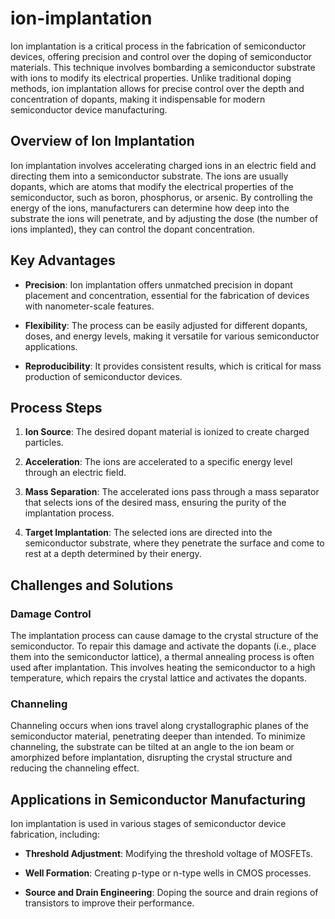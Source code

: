 # ion-implantation

Ion implantation is a critical process in the fabrication of semiconductor devices, offering precision and control over the doping of semiconductor materials. This technique involves bombarding a semiconductor substrate with ions to modify its electrical properties. Unlike traditional doping methods, ion implantation allows for precise control over the depth and concentration of dopants, making it indispensable for modern semiconductor device manufacturing.

Overview of Ion Implantation
----------------------------

Ion implantation involves accelerating charged ions in an electric field and directing them into a semiconductor substrate. The ions are usually dopants, which are atoms that modify the electrical properties of the semiconductor, such as boron, phosphorus, or arsenic. By controlling the energy of the ions, manufacturers can determine how deep into the substrate the ions will penetrate, and by adjusting the dose (the number of ions implanted), they can control the dopant concentration.

Key Advantages
--------------

-   **Precision**: Ion implantation offers unmatched precision in dopant placement and concentration, essential for the fabrication of devices with nanometer-scale features.

-   **Flexibility**: The process can be easily adjusted for different dopants, doses, and energy levels, making it versatile for various semiconductor applications.

-   **Reproducibility**: It provides consistent results, which is critical for mass production of semiconductor devices.

Process Steps
-------------

1.  **Ion Source**: The desired dopant material is ionized to create charged particles.

2.  **Acceleration**: The ions are accelerated to a specific energy level through an electric field.

3.  **Mass Separation**: The accelerated ions pass through a mass separator that selects ions of the desired mass, ensuring the purity of the implantation process.

4.  **Target Implantation**: The selected ions are directed into the semiconductor substrate, where they penetrate the surface and come to rest at a depth determined by their energy.

Challenges and Solutions
------------------------

### Damage Control

The implantation process can cause damage to the crystal structure of the semiconductor. To repair this damage and activate the dopants (i.e., place them into the semiconductor lattice), a thermal annealing process is often used after implantation. This involves heating the semiconductor to a high temperature, which repairs the crystal lattice and activates the dopants.

### Channeling

Channeling occurs when ions travel along crystallographic planes of the semiconductor material, penetrating deeper than intended. To minimize channeling, the substrate can be tilted at an angle to the ion beam or amorphized before implantation, disrupting the crystal structure and reducing the channeling effect.

Applications in Semiconductor Manufacturing
-------------------------------------------

Ion implantation is used in various stages of semiconductor device fabrication, including:

-   **Threshold Adjustment**: Modifying the threshold voltage of MOSFETs.

-   **Well Formation**: Creating p-type or n-type wells in CMOS processes.

-   **Source and Drain Engineering**: Doping the source and drain regions of transistors to improve their performance.
